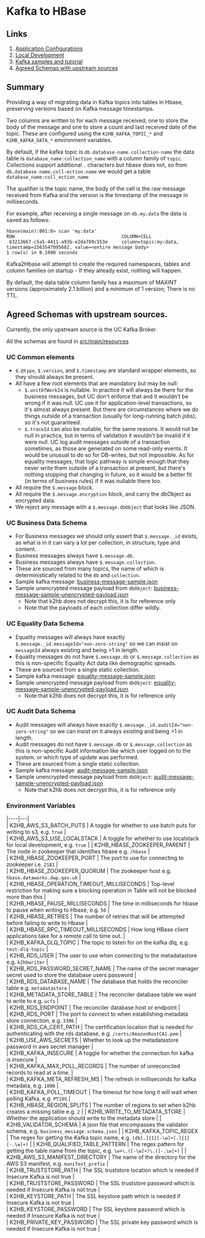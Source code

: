 # Kafka to HBase

## Links

1. [Application Configurations](docs/k2hb-configurations.md)
1. [Local Development](docs/local-development.md)
1. [Kafka samples and tutorial](docs/kafka-tutorial-samples.md)
1. [Agreed Schemas with upstream sources](agreed_schemas_with_upstream_sources)

## Summary

Providing a way of migrating data in Kafka topics into tables in Hbase,
preserving versions based on Kafka message timestamps.

Two columns are written to for each message received; one to store the body
of the message and one to store a count and last received date of the
topic. These are configured using the `K2HB_KAFKA_TOPIC_*` and
`K2HB_KAFKA_DATA_*` environment variables.

By default, if the kafka topic is `db.database-name.collection-name` the data table is `database_name:collection_name` 
with a column family of `topic`. 
Collections support additional `.` characters but hbase does not, so from `db.database-name.coll-ection.name` we would 
get a table `database_name:coll_ection_name`

The qualifier is the topic name, the body of the cell is the raw message
received from Kafka and the version is the timestamp of the message in
milliseconds.

For example, after receiving a single message on `db.my.data` the data
is saved as follows:

```
hbase(main):001:0> scan 'my:data'
ROW                                       COLUMN+CELL
 63213667-c5a5-4411-a93b-e2da709c553e     column=topic:my:data, timestamp=1563547895682, value=<entire message body>
1 row(s) in 0.1090 seconds
```

Kafka2Hbase will attempt to create the required namespaces, tables and column families on startup - If they already exist, nothing will happen. 

By default, the data table column family has a maximum of MAXINT versions (approximately 2.1 billion) and a minimum of 1 version; There is no TTL.

## Agreed Schemas with upstream sources.

Currently, the only upstream source is the UC Kafka Broker.

All the schemas are found in [src/main/resources](src/main/resources)

### UC Common elements

* `$.@type`, `$.version`, and `$.timestamp` are standard wrapper elements, so they should always be present.
* All have a few root elements that are mandatory but may be null:
  * `$.unitOfWorkId` is nullable.  In practice it will always be there for the business messages, but UC don't enforce that and it wouldn't be wrong if it was null. UC use it for application-level transactions, so it's almost always present.  But there are circumstances where we do things outside of a transaction (usually for long-running batch jobs), so it's not guaranteed.
  * `$.traceId` can also be nullable, for the same reasons.  It would not be null in practice, but in terms of validation it wouldn't be invalid if it were null. UC log audit messages outside of a transaction sometimes, as those are generated on some read-only events.  It would be unusual to do so for DB-writes, but not impossible.  As for equality messages, that logic pathway is simple enough that they never write them outside of a transaction at present, but there's nothing stopping that changing in future, so it would be a better fit (in terms of business rules) if it was nullable there too.
* All require the `$.message` block.
* All require the `$.message.encryption` block, and carry the dbObject as encrypted data.
* We reject any message with a `$.message.dbObject` that looks like JSON.

### UC Business Data Schema

* For Business messages we should only assert that `$.message._id` exists, as what is in it can vary a lot per collection, in structure, type and content.
* Business messages always have `$.message.db`.
* Business messages always have `$.message.collection`.
* These are sourced from many topics, the name of which is deterministically related to the `db` and `collection`.
* Sample kafka message: [business-message-sample.json](docs/business-message-sample.json)
* Sample unencrypted message payload from `dbObject`: [business-message-sample-unencrypted-payload.json](docs/business-message-sample-unencrypted-payload.json)
  * Note that k2hb does not decrypt this, it is for reference only
  * Note that the payloads of each collection differ wildly.

### UC Equality Data Schema

* Equality messages will always have exactly `$.message._id.messageId="non-zero-string"` so we can insist on `messageId` always existing and being >1 in length.
* Equality messages do not have `$.message.db` or `$.message.collection` as this is non-specific Equality Act data like demographic spreads.
* These are sourced from a single static collection.
* Sample kafka message: [equality-message-sample.json](docs/equality-message-sample.json)
* Sample unencrypted message payload from `dbObject`: [equality-message-sample-unencrypted-payload.json](docs/equality-message-sample-unencrypted-payload.json)
  * Note that k2hb does not decrypt this, it is for reference only

### UC Audit Data Schema

* Audit messages will always have exactly `$.message._id.auditId="non-zero-string"` so we can insist on it always existing and being >1 in length.
* Audit messages do not have `$.message.db` or `$.message.collection` as this is non-specific Audit information like which user logged on to the system, or which type of update was performed.
* These are sourced from a single static collection.
* Sample kafka message: [audit-message-sample.json](docs/audit-message-sample.json)
* Sample unencrypted message payload from `dbObject`: [audit-message-sample-unencrypted-payload.json](docs/audit-message-sample-unencrypted-payload.json)
  * Note that k2hb does not decrypt this, it is for reference only

### Environment Variables
|----|---|                                                                                                                                                                                    
| K2HB_AWS_S3_BATCH_PUTS | A toggle for whether to use batch puts for writing to s3, e.g. `true` |                                                                                                                                                                          
| K2HB_AWS_S3_USE_LOCALSTACK | A toggle for whether to use localstack for local development, e.g. `true` |
| K2HB_HBASE_ZOOKEEPER_PARENT | The node in zookeeper that identifies hbase e.g. `/hbase` |                                                                                                                                                                  
| K2HB_HBASE_ZOOKEEPER_PORT | The port to use for connecting to zookeeper i.e. `2181` |                                                                                                                                                                    
| K2HB_HBASE_ZOOKEEPER_QUORUM | The zookeeper host e.g. `hbase.dataworks.dwp.gov.uk` |                                                                                                                                                                        
| K2HB_HBASE_OPERATION_TIMEOUT_MILLISECONDS | Top-level restriction for making sure a blocking operation in Table will not be blocked more than this |                                                                                                                                                                  
| K2HB_HBASE_PAUSE_MILLISECONDS | The time in milliseconds for hbase to pause when writing to Hbase, e.g. `50` |                                                                                                                                                                    
| K2HB_HBASE_RETRIES | The number of retries that will be attempted before failing to write to Hbase |                                                                                                                                                                  
| K2HB_HBASE_RPC_TIMEOUT_MILLISECONDS | How long HBase client applications take for a remote call to time out. |                                                                                                                                                          
| K2HB_KAFKA_DLQ_TOPIC | The topic to listen for on the kafka dlq, e.g. `test-dlq-topic` |                                                                                                                                                       
| K2HB_RDS_USER | The user to use when connecting to the metadatastore e.g. `k2hbwriter` |                                                                                                                                                                      
| K2HB_RDS_PASSWORD_SECRET_NAME | The name of the secret manager secret used to store the database users password  |                                                                                                                                                      
| K2HB_RDS_DATABASE_NAME | The database that holds the reconciler table e.g. `metadatastore` |                                                                                                                                                   
| K2HB_METADATA_STORE_TABLE | The reconciler database table we want to write to e.g. `ucfs` |                                                                                                                                                                        
| K2HB_RDS_ENDPOINT | The reconciler database host or endpoint |                                                                                                                                                                  
| K2HB_RDS_PORT | The port to connect to when establishing metadata store connection, e.g. `3306` |                                                                                                                                
| K2HB_RDS_CA_CERT_PATH | The certification location that is needed for authenticating with the rds database, e.g. `/certs/AmazonRootCA1.pem` |                                                                                                                                                                    
| K2HB_USE_AWS_SECRETS | Whether to look up the metadatastore password in aws secret manager |                                                                                                                                                           
| K2HB_KAFKA_INSECURE | A toggle for whether the connection for kafka is insecure |                                                                                                                                                
| K2HB_KAFKA_MAX_POLL_RECORDS | The number of unreconciled records to read at a time. |                                                                                                                                                      
| K2HB_KAFKA_META_REFRESH_MS | The refresh in milliseconds for kafka metadata, e.g. `1000` |                                                                                                                                                        
| K2HB_KAFKA_POLL_TIMEOUT | The timeout for how long it will wait when polling Kafka, e.g. `PT10S` |   
| K2HB_HBASE_REGION_SPLITS | The number of regions to set when k2hb creates a missing table e.g. `2` | 
| K2HB_WRITE_TO_METADATA_STORE | Whether the application should write to the metadata store |
| K2HB_VALIDATOR_SCHEMA | A json file that encompasses the validator schema, e.g. `business_message.schema.json` |
| K2HB_KAFKA_TOPIC_REGEX | The regex for getting the Kafka topic name, e.g. `(db[.]{1}[-\w]+[.]{1}[-.\w]+)` |
| K2HB_QUALIFIED_TABLE_PATTERN | The regex pattern for getting the table name from the topic, e.g. `\w+\.([-\w]+)\.([-.\w]+)` |
| K2HB_AWS_S3_MANIFEST_DIRECTORY | The name of the directory for the AWS S3 manifest, e.g. `manifest_prefix` |            
| K2HB_TRUSTSTORE_PATH | The SSL truststore location which is needed if Insecure Kafka is not true |         
| K2HB_TRUSTSTORE_PASSWORD | The SSL truststore password which is needed if Insecure Kafka is not true |       
| K2HB_KEYSTORE_PATH | The SSL keystore path which is needed if Insecure Kafka is not true |     
| K2HB_KEYSTORE_PASSWORD | The SSL keystore password which is needed if Insecure Kafka is not true |     
| K2HB_PRIVATE_KEY_PASSWORD | The SSL private key password which is needed if Insecure Kafka is not true |                                                                                                                                                                                            
 